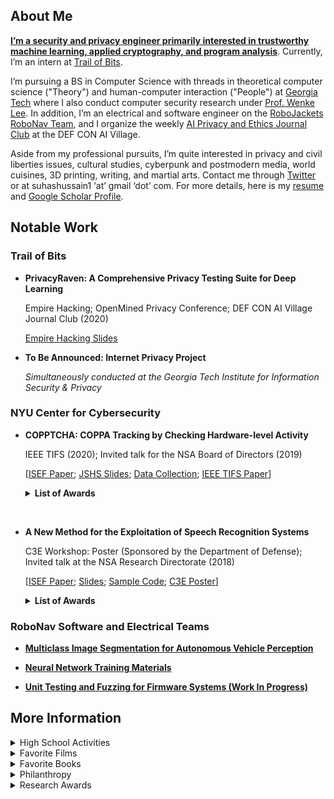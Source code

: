 ## About Me

[**I’m a security and privacy engineer primarily interested in trustworthy machine learning, applied cryptography, and program analysis**](). 
Currently, I’m an intern at [Trail of Bits](https://www.trailofbits.com/). 

I’m pursuing a BS in Computer Science with threads in theoretical computer science ("Theory") and human-computer interaction ("People") at [Georgia Tech](http://www.catalog.gatech.edu/programs/theory-people-computer-science-bs/) where I also conduct computer security research under [Prof. Wenke Lee](https://wenke.gtisc.gatech.edu/). 
In addition, I’m an electrical and software engineer on the [RoboJackets RoboNav Team](https://robojackets.org/teams/robonav/), and I organize the weekly [AI Privacy and Ethics Journal Club](https://aivillage.org/hacker-journal-club) at the DEF CON AI Village. 

Aside from my professional pursuits, I’m quite interested in privacy and civil liberties issues, cultural studies, cyberpunk and postmodern media, world cuisines, 3D printing, writing, and martial arts. 
Contact me through [Twitter](https://twitter.com/suhackerr) or at suhashussain1 ‘at’ gmail ‘dot’ com. For more details, here is my [resume](https://sshussain.me/SH_R.pdf) and [Google Scholar Profile](https://scholar.google.com/citations?user=950rBFYAAAAJ&hl=en).

## Notable Work

### Trail of Bits

+ **PrivacyRaven: A Comprehensive Privacy Testing Suite for Deep Learning**

    Empire Hacking; OpenMined Privacy Conference; DEF CON AI Village Journal Club (2020)
    
    [Empire Hacking Slides](https://sshussain.me/projects/privacyraven_eh.pdf)
   
<!---+ **(Shadow) Security Audit of the ZCoin Lelantus Protocol** [[Audit Summary Report](); [ZCoin Announcement](); [Lelantus White Paper]()]-->

+ **To Be Announced: Internet Privacy Project** 
  
  *Simultaneously conducted at the Georgia Tech Institute for Information Security & Privacy*
  
### NYU Center for Cybersecurity

+  **COPPTCHA: COPPA Tracking by Checking Hardware-level Activity** 
    
   IEEE TIFS (2020); Invited talk for the NSA Board of Directors (2019)
   
   [[ISEF Paper](https://sshussain.me/written_works/ISEF_Paper.pdf); [JSHS Slides](https://sshussain.me/written_works/JSHS_Slides.pdf); [Data Collection](https://github.com/suhacker1/hpc-a); [IEEE TIFS Paper](https://ieeexplore.ieee.org/abstract/document/9049424)]
   
   
    <details>
        <summary> <b> List of Awards </b> </summary>
        <p> ACM 1st Award (ISEF), NSA-RD First “Science Security” Award (ISEF), NYCSEF 1st Award in Math and CS, NYC JSHS 3rd in CS (JSHS), The Cardinals Press Release </p>
    </details>
<br/>

+ **A New Method for the Exploitation of Speech Recognition Systems** 
      
   C3E Workshop: Poster (Sponsored by the Department of Defense); Invited talk at the NSA Research Directorate (2018)
   
   [[ISEF Paper](https://sshussain.me/written_works/speech_paper.pdf); [Slides](https://sshussain.me/written_works/speech_slides.pdf); [Sample Code](https://github.com/suhacker1/phonetic-classification); [C3E Poster](https://cps-vo.org/node/55909)]    
   
   
   <details>
        <summary> <b> List of Awards </b> </summary>
         <p> ISEF 2nd Award in Systems Software, Shanghai STEM Cloud Award (ISEF), NSA-RD 2nd “Science Security” Award (ISEF), GoDaddy Data Award (ISEF), ACM 4th Award (ISEF), NYCSEF 1st Award in Math and CS, Sarah and Morris Wiesenthal Award (NYCSEF), Naval Science Award (NYCSEF), NYU Tandon Press Release  </p>
   </details>
   
### RoboNav Software and Electrical Teams

+ **[Multiclass Image Segmentation for Autonomous Vehicle Perception](https://github.com/RoboJackets/igvc-software/tree/master/igvc_perception/src/multiclass_segmentation)**

+ **[Neural Network Training Materials](https://github.com/RoboJackets/nn-training)**
  
+ **[Unit Testing and Fuzzing for Firmware Systems (Work In Progress)](https://github.com/RoboJackets/igvc-firmware/tree/feat/tests)**

## More Information 

<details>
<summary> High School Activities </summary>
  <p> I graduated from Queens High School for the Sciences, a specialized STEM high school in NYC,  in June 2019.  There, I was the Chief Trainer (Head TA) for QHSS Math Research, the CTO of STEMinism, the founder and captain of the robotics team, the founder and captain of Team Cyber and the Da Vinci Experiment, and a member of Urban Sketchers. Outside of school, I freelanced, conducted research under <a href="https://en.wikipedia.org/wiki/Ramesh_Karri">Prof. Ramesh Karri</a> at <a href="http://cyber.nyu.edu/">NYU CCS</a>, and completed a hardware engineering internship at <a href="https://vengolabs.com/">Vengo Labs</a> (<a href="https://sshussain.me/projects/vengo_rec.pdf">Recommendation Letter</a>). I notably worked on the <a href="https://github.com/jchen42703/MathResearchQHSS">QHSS Math Research Repository</a> (Examples: <a href="https://github.com/jchen42703/MathResearchQHSS/tree/master/Ridge_Regression_for_Prostitution">Ridge Regression</a>, <a href="https://github.com/jchen42703/MathResearchQHSS/tree/master/tutorials">Deep Learning</a>) <a href="https://github.com/suhacker1/conveyor_belt"> and a conveyor belt at Vengo Labs</a> along with other projects featured on my <a href="https://github.com/suhacker1">GitHub. </a> </p>
    <p> <b>Awards:</b> NY State Senate Youth Leadership Recognition. Principal's Honor Roll/List. GW Award for Excellence in STEM. Silver Medal for Excellence in English. UFT Certificate of Merit for CS Applications. Math Research Award. Awards for AP Statistics, US, and World History.  ED Certificate for Excellence in Reading. Joseph E. Collins Scholarship. NCWIT NYC Honorable Mention </p>
</details>

<details>
<summary> Favorite Films</summary>
  <p> The Prestige. Snowpiercer. Parasite. V for Vendetta. Da 5 Bloods. Spider-Man: Into the Spider-Verse</p>
</details>

<details>
<summary> Favorite Books</summary>
  <p> Snow Crash. The Information: A History, A Theory, A Flood. The Crying of Lot 49. Bleeding Edge. Narrative of the Life of Frederick Douglass, an American Slave  </p>
</details>

<details>
<summary> Philanthropy </summary>
  <p> I recommend donating to <a href="https://www.thelifeyoucansave.org/"> the Life You Can Save (GiveDirectly, D-Rev, Evidence Action)</a>,<a href="https://bit.ly/3apaAcU"> the Intercept</a>, <a href="https://housingrightsny.org/"> the Housing Rights Initiative</a>, <a href="https://couragetochangepac.org/"> the Courage to Change PAC (affiliated with AOC)</a>, <a href="https://en.wikipedia.org/wiki/Main_Page"> Wikipedia</a>, <a href="https://donate.torproject.org/"> the Tor project</a>, or <a href="https://secure.actblue.com/donate/ab_mn"> any of these organizations fighting against systemic racism and police brutality</a>.

</p>
</details>

<details>
<summary> Research Awards </summary>
  <p> <b> For "A New Method for the Exploitation of Speech Recognition Systems": </b> ISEF 2nd Award in Systems Software, Shanghai STEM Cloud Award (ISEF), NSA-RD 2nd “Science Security” Award (ISEF), GoDaddy Data Award (ISEF), ACM 4th Award (ISEF), NYCSEF 1st Award in Math and CS, Sarah and Morris Wiesenthal Award (NYCSEF), Naval Science Award (NYCSEF), NYU Tandon Press Release  </p>
  <p> <b> For "COPPTCHA: COPPA Tracking by Checking Hardware-level Activity":  </b> ACM 1st Award (ISEF), NSA-RD First “Science Security” Award (ISEF), NYCSEF 1st Award in Math and CS, NYC JSHS 3rd in CS (JSHS), The Cardinals Press Release </p>
</details>

